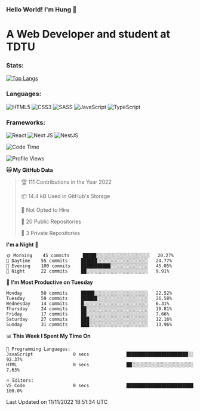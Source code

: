 ### Hello World! I'm Hung :wave:

# A Web Developer and student at TDTU

### Stats:
[![Top Langs](https://github-readme-stats.vercel.app/api/top-langs/?username=Kuroo-nekoo&layout=compact)](https://github.com/anuraghazra/github-readme-stats)

### Languages:
![HTML5](https://img.shields.io/badge/html5-%23E34F26.svg?style=for-the-badge&logo=html5&logoColor=%23E34F26&color=white)
![CSS3](https://img.shields.io/badge/css3-%231572B6.svg?style=for-the-badge&logo=css3&logoColor=%231572B6&color=white)
![SASS](https://img.shields.io/badge/SASS-hotpink.svg?style=for-the-badge&logo=SASS&logoColor=hotpink&color=white)
![JavaScript](https://img.shields.io/badge/javascript-%23323330.svg?style=for-the-badge&logo=javascript&logoColor=%23F7DF1E&color=white)
![TypeScript](https://img.shields.io/badge/typescript-%23007ACC.svg?style=for-the-badge&logo=typescript&logoColor=%23007ACC&color=white)  

### Frameworks:
![React](https://img.shields.io/badge/react-%2320232a.svg?style=for-the-badge&logo=react&logoColor=%%2361DAFB&color=white)
![Next JS](https://img.shields.io/badge/Next-black?style=for-the-badge&logo=next.js&logoColor=black&color=white)
![NestJS](https://img.shields.io/badge/nestjs-%23E0234E.svg?style=for-the-badge&logo=nestjs&logoColor=%23E0234E&color=white)  

<!--START_SECTION:waka-->
![Code Time](http://img.shields.io/badge/Code%20Time-117%20hrs%2028%20mins-blue)

![Profile Views](http://img.shields.io/badge/Profile%20Views-0-blue)

**🐱 My GitHub Data** 

> 🏆 111 Contributions in the Year 2022
 > 
> 📦 14.4 kB Used in GitHub's Storage 
 > 
> 🚫 Not Opted to Hire
 > 
> 📜 20 Public Repositories 
 > 
> 🔑 3 Private Repositories  
 > 
**I'm a Night 🦉** 

```text
🌞 Morning    45 commits     █████░░░░░░░░░░░░░░░░░░░░   20.27% 
🌆 Daytime    55 commits     ██████░░░░░░░░░░░░░░░░░░░   24.77% 
🌃 Evening    100 commits    ███████████░░░░░░░░░░░░░░   45.05% 
🌙 Night      22 commits     ██░░░░░░░░░░░░░░░░░░░░░░░   9.91%

```
📅 **I'm Most Productive on Tuesday** 

```text
Monday       50 commits     █████░░░░░░░░░░░░░░░░░░░░   22.52% 
Tuesday      59 commits     ██████░░░░░░░░░░░░░░░░░░░   26.58% 
Wednesday    14 commits     █░░░░░░░░░░░░░░░░░░░░░░░░   6.31% 
Thursday     24 commits     ██░░░░░░░░░░░░░░░░░░░░░░░   10.81% 
Friday       17 commits     ██░░░░░░░░░░░░░░░░░░░░░░░   7.66% 
Saturday     27 commits     ███░░░░░░░░░░░░░░░░░░░░░░   12.16% 
Sunday       31 commits     ███░░░░░░░░░░░░░░░░░░░░░░   13.96%

```


📊 **This Week I Spent My Time On** 

```text
💬 Programming Languages: 
JavaScript               0 secs              ███████████████████████░░   92.37% 
HTML                     0 secs              ██░░░░░░░░░░░░░░░░░░░░░░░   7.63%

🔥 Editors: 
VS Code                  0 secs              █████████████████████████   100.0%

```


 Last Updated on 11/11/2022 18:51:34 UTC
<!--END_SECTION:waka-->
